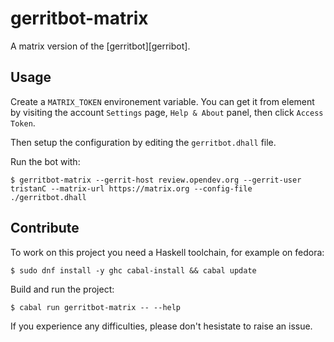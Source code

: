# gerritbot-matrix

A matrix version of the [gerritbot][gerribot].

## Usage

Create a `MATRIX_TOKEN` environement variable.
You can get it from element by visiting the account `Settings` page, `Help & About` panel, then click `Access Token`.

Then setup the configuration by editing the `gerritbot.dhall` file.

Run the bot with:

```ShellSession
$ gerritbot-matrix --gerrit-host review.opendev.org --gerrit-user tristanC --matrix-url https://matrix.org --config-file ./gerritbot.dhall
```

## Contribute

To work on this project you need a Haskell toolchain, for example on fedora:

```ShellSession
$ sudo dnf install -y ghc cabal-install && cabal update
```

Build and run the project:

```ShellSession
$ cabal run gerritbot-matrix -- --help
```

If you experience any difficulties, please don't hesistate to raise an issue.


[gerritbot]: https://opendev.org/opendev/gerritbot
